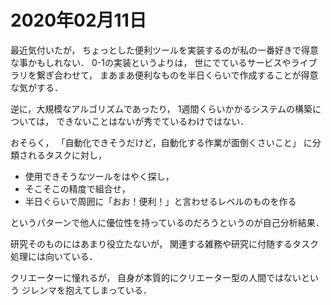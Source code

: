 # 2020年02月11日 


最近気付いたが，
ちょっとした便利ツールを実装するのが私の一番好きで得意な事かもしれない．
0-1の実装というよりは，
世にでているサービスやライブラリを繋ぎ合わせて，
まあまあ便利なものを半日くらいで作成することが得意な気がする．


逆に，大規模なアルゴリズムであったり，
1週間くらいかかるシステムの構築については，
できないことはないが秀でているわけではない．


おそらく，
「自動化できそうだけど，自動化する作業が面倒くさいこと」
に分類されるタスクに対し，

* 使用できそうなツールをはやく探し，
* そこそこの精度で組合せ，
* 半日ぐらいで周囲に「おお！便利！」と言わせるレベルのものを作る

というパターンで他人に優位性を持っているのだろうというのが自己分析結果．


研究そのものにはあまり役立たないが，
関連する雑務や研究に付随するタスク処理には向いている．


クリエーターに憧れるが，
自身が本質的にクリエーター型の人間ではないという
ジレンマを抱えてしまっている．
